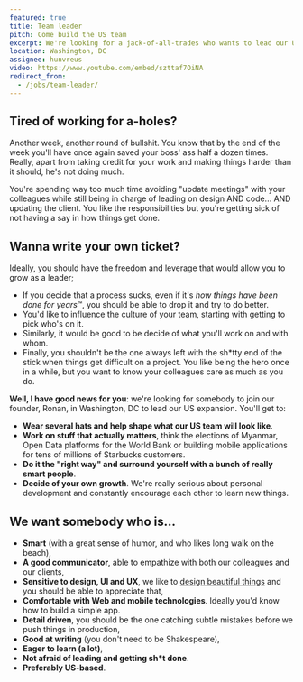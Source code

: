```yaml
---
featured: true
title: Team leader
pitch: Come build the US team
excerpt: We're looking for a jack-of-all-trades who wants to lead our US team
location: Washington, DC
assignee: hunvreus
video: https://www.youtube.com/embed/szttaf7OiNA
redirect_from:
  - /jobs/team-leader/
---
```


## Tired of working for a-holes?

Another week, another round of bullshit. You know that by the end of the week you'll have once again saved your boss' ass half a dozen times. Really, apart from taking credit for your work and making things harder than it should, he's not doing much.

You're spending way too much time avoiding "update meetings" with your colleagues while still being in charge of leading on design AND code... AND updating the client. You like the responsibilities but you're getting sick of not having a say in how things get done.

## Wanna write your own ticket?

Ideally, you should have the freedom and leverage that would allow you to grow as a leader;

- If you decide that a process sucks, even if it's *how things have been done for years*™, you should be able to drop it and try to do better.
- You'd like to influence the culture of your team, starting with getting to pick who's on it.
- Similarly, it would be good to be decide of what you'll work on and with whom.
- Finally, you shouldn't be the one always left with the sh*tty end of the stick when things get difficult on a project. You like being the hero once in a while, but you want to know your colleagues care as much as you do.

**Well, I have good news for you**: we're looking for somebody to join our founder, Ronan, in Washington, DC to lead our US expansion. You'll get to:

- **Wear several hats and help shape what our US team will look like**.
- **Work on stuff that actually matters**, think the elections of Myanmar, Open Data platforms for the World Bank or building mobile applications for tens of millions of Starbucks customers.
- **Do it the "right way" and surround yourself with a bunch of really smart people**.
- **Decide of your own growth**. We're really serious about personal development and constantly encourage each other to learn new things.

## We want somebody who is...

- **Smart** (with a great sense of humor, and who likes long walk on the beach),
- **A good communicator**, able to empathize with both our colleagues and our clients,
- **Sensitive to design, UI and UX**, we like to [design beautiful things](/blog/how-we-design-products/) and you should be able to appreciate that,
- **Comfortable with Web and mobile technologies**. Ideally you'd know how to build a simple app.
- **Detail driven**, you should be the one catching subtle mistakes before we push things in production,
- **Good at writing** (you don't need to be Shakespeare),
- **Eager to learn (a lot)**,
- **Not afraid of leading and getting sh*t done**.
- **Preferably US-based**.
